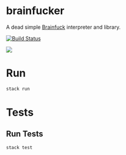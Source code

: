 # brainfucker
A dead simple [Brainfuck](http://esolangs.org/wiki/Brainfuck) interpreter and library.

[![Build Status](https://travis-ci.org/expede/brainfucker.svg?branch=master)](https://travis-ci.org/expede/brainfucker)

![](https://thumbs.gfycat.com/OccasionalUnrulyHairstreakbutterfly-size_restricted.gif)

# Run

```bash
stack run
```

# Tests
## Run Tests
```bash
stack test
```
